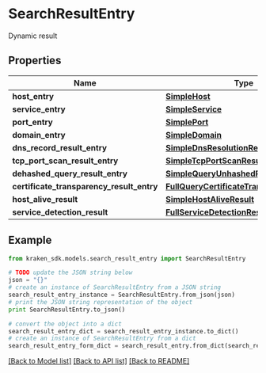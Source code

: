 # SearchResultEntry

Dynamic result

## Properties
Name | Type | Description | Notes
------------ | ------------- | ------------- | -------------
**host_entry** | [**SimpleHost**](SimpleHost.md) |  | 
**service_entry** | [**SimpleService**](SimpleService.md) |  | 
**port_entry** | [**SimplePort**](SimplePort.md) |  | 
**domain_entry** | [**SimpleDomain**](SimpleDomain.md) |  | 
**dns_record_result_entry** | [**SimpleDnsResolutionResult**](SimpleDnsResolutionResult.md) |  | 
**tcp_port_scan_result_entry** | [**SimpleTcpPortScanResult**](SimpleTcpPortScanResult.md) |  | 
**dehashed_query_result_entry** | [**SimpleQueryUnhashedResult**](SimpleQueryUnhashedResult.md) |  | 
**certificate_transparency_result_entry** | [**FullQueryCertificateTransparencyResult**](FullQueryCertificateTransparencyResult.md) |  | 
**host_alive_result** | [**SimpleHostAliveResult**](SimpleHostAliveResult.md) |  | 
**service_detection_result** | [**FullServiceDetectionResult**](FullServiceDetectionResult.md) |  | 

## Example

```python
from kraken_sdk.models.search_result_entry import SearchResultEntry

# TODO update the JSON string below
json = "{}"
# create an instance of SearchResultEntry from a JSON string
search_result_entry_instance = SearchResultEntry.from_json(json)
# print the JSON string representation of the object
print SearchResultEntry.to_json()

# convert the object into a dict
search_result_entry_dict = search_result_entry_instance.to_dict()
# create an instance of SearchResultEntry from a dict
search_result_entry_form_dict = search_result_entry.from_dict(search_result_entry_dict)
```
[[Back to Model list]](../README.md#documentation-for-models) [[Back to API list]](../README.md#documentation-for-api-endpoints) [[Back to README]](../README.md)



